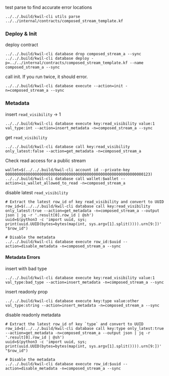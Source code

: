 test parse to find accurate error locations
```shell
../../.build/kwil-cli utils parse ../../internal/contracts/composed_stream_template.kf
```

### Deploy & Init

deploy contract
```shell
../../.build/kwil-cli database drop composed_stream_a --sync
../../.build/kwil-cli database deploy -p=../../internal/contracts/composed_stream_template.kf --name composed_stream_a --sync
```

call init. If you run twice, it should error.
```shell
../../.build/kwil-cli database execute --action=init -n=composed_stream_a --sync 
```

### Metadata

insert `read_visibility` -> 1
```shell
../../.build/kwil-cli database execute key:read_visibility value:1 val_type:int --action=insert_metadata -n=composed_stream_a --sync 
```

get `read_visibility`
```shell
../../.build/kwil-cli database call key:read_visibility only_latest:false --action=get_metadata -n=composed_stream_a
```

Check read access for a public stream
```shell
wallet=$(../../.build/kwil-cli account id --private-key 0000000000000000000000000000000000000000000000000000000000000123)
../../.build/kwil-cli database call wallet:$wallet --action=is_wallet_allowed_to_read -n=composed_stream_a
```

disable latest `read_visibility`
```shell
# Extract the latest row_id of key read_visibility and convert to UUID
row_id=$(../../.build/kwil-cli database call key:read_visibility only_latest:true --action=get_metadata -n=composed_stream_a --output json | jq -r '.result[0].row_id | @sh')
uuid=$(python3 -c 'import uuid, sys; print(uuid.UUID(bytes=bytes(map(int, sys.argv[1].split()))).urn[9:])' "$row_id")

# Disable the metadata
../../.build/kwil-cli database execute row_id:$uuid --action=disable_metadata -n=composed_stream_a --sync
```

#### Metadata Errors

insert with bad type
```shell
../../.build/kwil-cli database execute key:read_visibility value:1 val_type:bad_type --action=insert_metadata -n=composed_stream_a --sync 
```

insert readonly prop
```shell
../../.build/kwil-cli database execute key:type value:other val_type:string --action=insert_metadata -n=composed_stream_a --sync 
```

disable readonly metadata
```shell
# Extract the latest row_id of key `type` and convert to UUID
row_id=$(../../.build/kwil-cli database call key:type only_latest:true --action=get_metadata -n=composed_stream_a --output json | jq -r '.result[0].row_id | @sh')
uuid=$(python3 -c 'import uuid, sys; print(uuid.UUID(bytes=bytes(map(int, sys.argv[1].split()))).urn[9:])' "$row_id")

# Disable the metadata
../../.build/kwil-cli database execute row_id:$uuid --action=disable_metadata -n=composed_stream_a --sync
```

